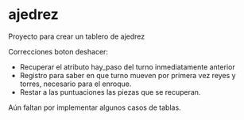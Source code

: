 # ajedrez
Proyecto para crear un tablero de ajedrez

Correcciones boton deshacer:
  - Recuperar el atributo hay_paso del turno inmediatamente anterior
  - Registro para saber en que turno mueven por primera vez reyes y torres, necesario para el enroque.
  - Restar a las puntuaciones las piezas que se recuperan.
  
Aún faltan por implementar algunos casos de tablas.
